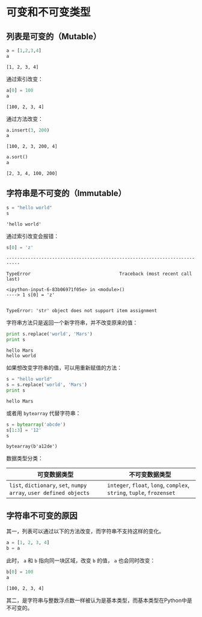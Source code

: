 
# 可变和不可变类型

## 列表是可变的（Mutable）


```python
a = [1,2,3,4]
a
```




    [1, 2, 3, 4]



通过索引改变：


```python
a[0] = 100
a
```




    [100, 2, 3, 4]



通过方法改变：


```python
a.insert(3, 200)
a
```




    [100, 2, 3, 200, 4]




```python
a.sort()
a
```




    [2, 3, 4, 100, 200]



## 字符串是不可变的（Immutable）


```python
s = "hello world"
s
```




    'hello world'



通过索引改变会报错：


```python
s[0] = 'z'
```


    ---------------------------------------------------------------------------

    TypeError                                 Traceback (most recent call last)

    <ipython-input-6-83b06971f05e> in <module>()
    ----> 1 s[0] = 'z'
    

    TypeError: 'str' object does not support item assignment


字符串方法只是返回一个新字符串，并不改变原来的值：


```python
print s.replace('world', 'Mars')
print s
```

    hello Mars
    hello world


如果想改变字符串的值，可以用重新赋值的方法：


```python
s = "hello world"
s = s.replace('world', 'Mars')
print s
```

    hello Mars


或者用 `bytearray` 代替字符串：


```python
s = bytearray('abcde')
s[1:3] = '12'
s
```




    bytearray(b'a12de')



数据类型分类：

|可变数据类型|不可变数据类型|
|--|--|
|`list`, `dictionary`, `set`, `numpy array`, `user defined objects`|`integer`, `float`, `long`, `complex`, `string`, `tuple`, `frozenset`

## 字符串不可变的原因

其一，列表可以通过以下的方法改变，而字符串不支持这样的变化。


```python
a = [1, 2, 3, 4]
b = a
```

此时， `a` 和 `b` 指向同一块区域，改变 `b` 的值， `a` 也会同时改变：


```python
b[0] = 100
a
```




    [100, 2, 3, 4]



其二，是字符串与整数浮点数一样被认为是基本类型，而基本类型在Python中是不可变的。
